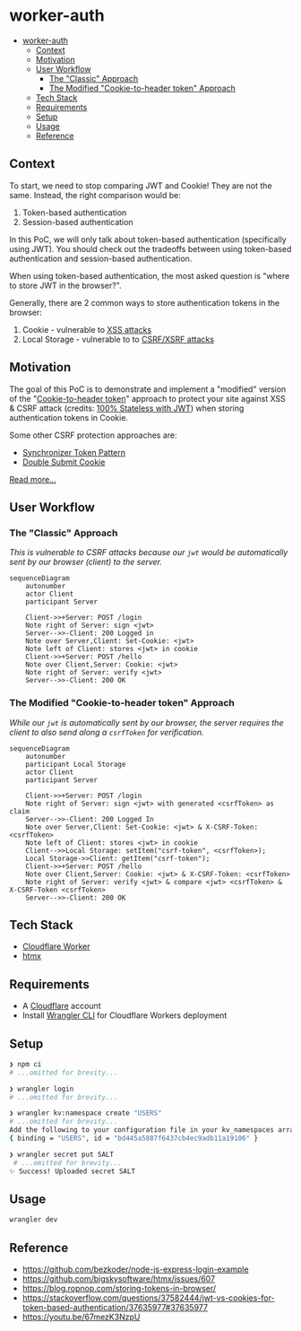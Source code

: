 # worker-auth

- [worker-auth](#worker-auth)
  - [Context](#context)
  - [Motivation](#motivation)
  - [User Workflow](#user-workflow)
    - [The "Classic" Approach](#the-classic-approach)
    - [The Modified "Cookie-to-header token" Approach](#the-modified-cookie-to-header-token-approach)
  - [Tech Stack](#tech-stack)
  - [Requirements](#requirements)
  - [Setup](#setup)
  - [Usage](#usage)
  - [Reference](#reference)

## Context

To start, we need to stop comparing JWT and Cookie! They are not the same. Instead, the right comparison would be:

1. Token-based authentication
2. Session-based authentication

In this PoC, we will only talk about token-based authentication (specifically using JWT). You should check out the tradeoffs between using token-based authentication and session-based authentication.

When using token-based authentication, the most asked question is "where to store JWT in the browser?".

Generally, there are 2 common ways to store authentication tokens in the browser:

1. Cookie - vulnerable to [XSS attacks](https://developer.mozilla.org/en-US/docs/Glossary/Cross-site_scripting)
2. Local Storage - vulnerable to to [CSRF/XSRF attacks](https://developer.mozilla.org/en-US/docs/Glossary/CSRF)

## Motivation

The goal of this PoC is to demonstrate and implement a "modified" version of the "[Cookie-to-header token](https://en.wikipedia.org/wiki/Cross-site_request_forgery#Cookie-to-header_token)" approach to protect your site against XSS & CSRF attack (credits: [100% Stateless with JWT](https://youtu.be/67mezK3NzpU?t=2355)) when storing authentication tokens in Cookie.

Some other CSRF protection approaches are:

-   [Synchronizer Token Pattern](https://en.wikipedia.org/wiki/Cross-site_request_forgery#Synchronizer_token_pattern)
-   [Double Submit Cookie](https://en.wikipedia.org/wiki/Cross-site_request_forgery#Double_Submit_Cookie)

[Read more...](https://jerrynsh.com/all-to-know-about-auth-and-cookies/)

## User Workflow

### The "Classic" Approach

_This is vulnerable to CSRF attacks because our `jwt` would be automatically sent by our browser (client) to the server._

```mermaid
sequenceDiagram
    autonumber
    actor Client
    participant Server

    Client->>+Server: POST /login
    Note right of Server: sign <jwt>
    Server-->>-Client: 200 Logged in
    Note over Server,Client: Set-Cookie: <jwt>
    Note left of Client: stores <jwt> in cookie
    Client->>+Server: POST /hello
    Note over Client,Server: Cookie: <jwt>
    Note right of Server: verify <jwt>
    Server-->>-Client: 200 OK
```

### The Modified "Cookie-to-header token" Approach

_While our `jwt` is automatically sent by our browser, the server requires the client to also send along a `csrfToken` for verification._

```mermaid
sequenceDiagram
    autonumber
    participant Local Storage
    actor Client
    participant Server

    Client->>+Server: POST /login
    Note right of Server: sign <jwt> with generated <csrfToken> as claim
    Server-->>-Client: 200 Logged In
    Note over Server,Client: Set-Cookie: <jwt> & X-CSRF-Token: <csrfToken>
    Note left of Client: stores <jwt> in cookie
    Client-->>Local Storage: setItem("csrf-token", <csrfToken>);
    Local Storage->>Client: getItem("csrf-token");
    Client->>+Server: POST /hello
    Note over Client,Server: Cookie: <jwt> & X-CSRF-Token: <csrfToken>
    Note right of Server: verify <jwt> & compare <jwt> <csrfToken> & X-CSRF-Token <csrfToken>
    Server-->>-Client: 200 OK
```

## Tech Stack

-   [Cloudflare Worker](https://workers.cloudflare.com/)
-   [htmx](https://htmx.org/)

## Requirements

-   A [Cloudflare](https://www.cloudflare.com/) account
-   Install [Wrangler CLI](https://developers.cloudflare.com/workers/wrangler/cli-wrangler/) for Cloudflare Workers deployment

## Setup

```sh
❯ npm ci
# ...omitted for brevity...

❯ wrangler login
# ...omitted for brevity...

❯ wrangler kv:namespace create "USERS"
# ...omitted for brevity...
Add the following to your configuration file in your kv_namespaces array:
{ binding = "USERS", id = "bd445a5887f6437cb4ec9adb11a19106" }

❯ wrangler secret put SALT
 # ...omitted for brevity...
✨ Success! Uploaded secret SALT
```

## Usage

```sh
wrangler dev
```

## Reference

-   https://github.com/bezkoder/node-js-express-login-example
-   https://github.com/bigskysoftware/htmx/issues/607
-   https://blog.ropnop.com/storing-tokens-in-browser/
-   https://stackoverflow.com/questions/37582444/jwt-vs-cookies-for-token-based-authentication/37635977#37635977
-   https://youtu.be/67mezK3NzpU
